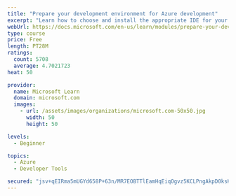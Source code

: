 ```yaml
---
title: "Prepare your development environment for Azure development"
excerpt: "Learn how to choose and install the appropriate IDE for your requirements to help you build, deploy, monitor, and scale cloud-hosted solutions."
webUrl: https://docs.microsoft.com/en-us/learn/modules/prepare-your-dev-environment-for-azure-development/
type: course
price: Free
length: PT28M
ratings:
  count: 5708
  average: 4.7021723
heat: 50

provider:
  name: Microsoft Learn
  domain: microsoft.com
  images:
    - url: /assets/images/organizations/microsoft.com-50x50.jpg
      width: 50
      height: 50

levels:
  - Beginner

topics:
  - Azure
  - Developer Tools

secured: "jsv+qEIRma5mUGYd658P+63n/MR7EOBTTlEamHqEiqOgvz5KCLPngAkpD0ksK6RRrKqZM9V2ZiG3pnqv+ffcGntSxUqeDzJ2SgCWgfH9BQLvT8REw/rV+o+Lr2GGrcQ/my1J5Tfn6fV+xXvebK2L4SniM2U0t5V+OWT+a/iMZWY7txBkaKLBtqyzK1LDSr6mVW9h7w/sc34UupjygCeCf3ec6mru4pYjfcuT6JUs68Xt0T7J7H62rU+um9lO0301Z1TVzC7PDg+gpFJiY4J3K6a/I1BEIVvTvE4QSpDVMhLSS05Gp6qHNT9UAMT/Xh255hi4yr7rwg763Qq/1tyY60oqbq4mRBML2nl7AoSrpBYXWy8oQc1Jfw0YAVevN0x+jdKzv25FRCPUi0aq4GfebyNLVPHTIvJisxwPAxoCh80=;P1wBLiBxfWb36HWaioDIcg=="
---
```


